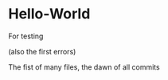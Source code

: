 # Hello-World
For testing

(also the first errors)

The fist of many files, the dawn of all commits
